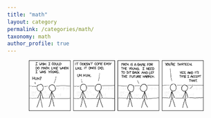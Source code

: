 ```yaml
---
title: "math"
layout: category
permalink: /categories/math/
taxonomy: math
author_profile: true
---
```


<p align="center">
    <img src="/assets/images/math.png" style="width:80%;height:auto">
</p>
